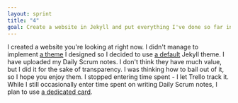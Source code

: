```yaml
---
layout: sprint
title: "4"
goal: Create a website in Jekyll and put everything I've done so far in there.
---
```

I created a website you're looking at right now. I didn't manage to implement [a theme](https://i.imgur.com/fImxfSD.png) I designed so I decided to use [a default](https://jekyll.github.io/minima/) Jekyll theme. I have uploaded my Daily Scrum notes. I don't think they have much value, but I did it for the sake of transparency. I was thinking how to bail out of it, so I hope you enjoy them. I stopped entering time spent - I let Trello track it. While I still occasionally enter time spent on writing Daily Scrum notes, I plan to use [a dedicated card](https://trello.com/c/kvPUdjU3/107-daily-scrum-r).